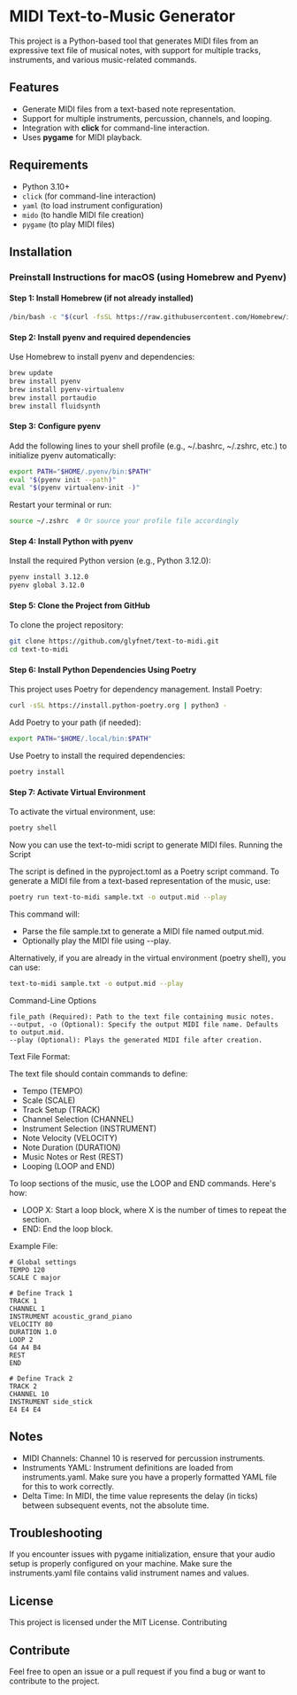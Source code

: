 # MIDI Text-to-Music Generator

This project is a Python-based tool that generates MIDI files from an expressive text file of musical notes, with support for multiple tracks, instruments, and various music-related commands.

## Features
- Generate MIDI files from a text-based note representation.
- Support for multiple instruments, percussion, channels, and looping.
- Integration with **click** for command-line interaction.
- Uses **pygame** for MIDI playback.

## Requirements
- Python 3.10+
- `click` (for command-line interaction)
- `yaml` (to load instrument configuration)
- `mido` (to handle MIDI file creation)
- `pygame` (to play MIDI files)

## Installation

### Preinstall Instructions for macOS (using Homebrew and Pyenv)

#### Step 1: Install **Homebrew** (if not already installed)
```bash
/bin/bash -c "$(curl -fsSL https://raw.githubusercontent.com/Homebrew/install/HEAD/install.sh)"
```

#### Step 2: Install pyenv and required dependencies

Use Homebrew to install pyenv and dependencies:

```bash
brew update
brew install pyenv
brew install pyenv-virtualenv
brew install portaudio
brew install fluidsynth
```

#### Step 3: Configure pyenv

Add the following lines to your shell profile (e.g., ~/.bashrc, ~/.zshrc, etc.) to initialize pyenv automatically:

```bash
export PATH="$HOME/.pyenv/bin:$PATH"
eval "$(pyenv init --path)"
eval "$(pyenv virtualenv-init -)"
```

Restart your terminal or run:

```bash
source ~/.zshrc  # Or source your profile file accordingly
```

#### Step 4: Install Python with pyenv

Install the required Python version (e.g., Python 3.12.0):

```bash
pyenv install 3.12.0
pyenv global 3.12.0
```

#### Step 5: Clone the Project from GitHub

To clone the project repository:

```bash
git clone https://github.com/glyfnet/text-to-midi.git
cd text-to-midi
```

#### Step 6: Install Python Dependencies Using Poetry

This project uses Poetry for dependency management. Install Poetry:

```bash
curl -sSL https://install.python-poetry.org | python3 -
```

Add Poetry to your path (if needed):

```bash
export PATH="$HOME/.local/bin:$PATH"
```

Use Poetry to install the required dependencies:

```bash
poetry install
```

#### Step 7: Activate Virtual Environment

To activate the virtual environment, use:

```bash
poetry shell
```

Now you can use the text-to-midi script to generate MIDI files.
Running the Script

The script is defined in the pyproject.toml as a Poetry script command. To generate a MIDI file from a text-based representation of the music, use:

```bash
poetry run text-to-midi sample.txt -o output.mid --play
```

This command will:
- Parse the file sample.txt to generate a MIDI file named output.mid.
- Optionally play the MIDI file using --play.

Alternatively, if you are already in the virtual environment (poetry shell), you can use:

```bash
text-to-midi sample.txt -o output.mid --play
```

Command-Line Options

    file_path (Required): Path to the text file containing music notes.
    --output, -o (Optional): Specify the output MIDI file name. Defaults to output.mid.
    --play (Optional): Plays the generated MIDI file after creation.

Text File Format:

The text file should contain commands to define:

- Tempo (TEMPO)
- Scale (SCALE)
- Track Setup (TRACK)
- Channel Selection (CHANNEL)
- Instrument Selection (INSTRUMENT)
- Note Velocity (VELOCITY)
- Note Duration (DURATION)
- Music Notes or Rest (REST)
- Looping (LOOP and END)

To loop sections of the music, use the LOOP and END commands. Here's how:

- LOOP X: Start a loop block, where X is the number of times to repeat the section.
- END: End the loop block.

Example File:

```
# Global settings
TEMPO 120
SCALE C major

# Define Track 1
TRACK 1
CHANNEL 1
INSTRUMENT acoustic_grand_piano
VELOCITY 80
DURATION 1.0
LOOP 2
G4 A4 B4 
REST
END

# Define Track 2
TRACK 2
CHANNEL 10
INSTRUMENT side_stick
E4 E4 E4
```

## Notes

- MIDI Channels: Channel 10 is reserved for percussion instruments.
- Instruments YAML: Instrument definitions are loaded from instruments.yaml. Make sure you have a properly formatted YAML file for this to work correctly.
- Delta Time: In MIDI, the time value represents the delay (in ticks) between subsequent events, not the absolute time.

## Troubleshooting

If you encounter issues with pygame initialization, ensure that your audio setup is properly configured on your machine.
Make sure the instruments.yaml file contains valid instrument names and values.

## License

This project is licensed under the MIT License.
Contributing

## Contribute
Feel free to open an issue or a pull request if you find a bug or want to contribute to the project.
